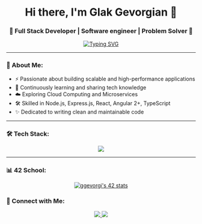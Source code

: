 <h1 align="center">Hi there, I'm Glak Gevorgian 👋</h1>
<h3 align="center">🚀 Full Stack Developer | Software engineer | Problem Solver 🚀</h3>

<p align="center">
  <a href="https://git.io/typing-svg" align="center">
    <img src="https://readme-typing-svg.demolab.com?font=Fira+Code&pause=1000&color=65DC75&width=435&lines=Full+Stack+Developer;Software+engineer;Problem+Solver" alt="Typing SVG" />
  </a>
</p>

---

### 🌟 About Me:

- ⚡ Passionate about building scalable and high-performance applications
- 📖 Continuously learning and sharing tech knowledge
- ☁️ Exploring Cloud Computing and Microservices
- 🛠 Skilled in Node.js, Express.js, React, Angular 2+, TypeScript
- ✨ Dedicated to writing clean and maintainable code

---

### 🛠 Tech Stack:

<p align="center">
  <img src="https://skillicons.dev/icons?i=angular,react,docker,nodejs,typescript,mongodb,postgres,tailwind,kubernetes&theme=light" />
</p>

---

### 📊 42 School:

<p align="center">
  <a href="https://github.com/oakoudad/badge42"><img src="https://badge.mediaplus.ma/starryblue/ggevorgi?UM6P=off" alt="ggevorgi's 42 stats" /></a>
</p>

### 🤝 Connect with Me:

<p align="center">
  <a href="https://linkedin.com/in/glak-gevorgian" target="_blank">
    <img src="https://img.shields.io/badge/LinkedIn-blue?logo=linkedin&logoColor=white" />
  </a>
  <a href="mailto:sp1tak.gg@gmail.com" target="_blank">
    <img src="https://img.shields.io/badge/Email-D14836?logo=gmail&logoColor=white" />
  </a>
</p>

